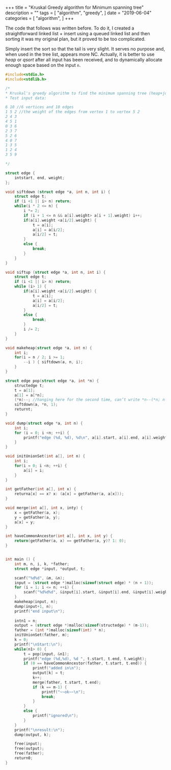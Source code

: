+++
title = "Kruskal Greedy algorithm for Minimum spanning tree"
description = ""
tags = [
    "algorithm",
    "greedy",
]
date = "2019-06-04"
categories = [
    "algorithm",
]
+++

The code that follows was written before. To do it, I created a straightforward linked list + insert using a queued linked list and then sorting it was my original plan, but it proved to be too complicated.

Simply insert the sort so that the tail is very slight. It serves no purpose and, when used in the tree list, appears more NC. Actually, it is better to use *heap* or *qsort* after all input has been received, and to dynamically allocate enough space based on the input `n`.

```c
#include<stdio.h>
#include<stdlib.h>

/*
* Kruskal's greedy algorithm to find the minimum spanning tree (heap+join set)
* Test input data:

6 10 //6 vertices and 10 edges
1 5 2 //the weight of the edges from vertex 1 to vertex 5 2
2 4 3
4 5 1
0 3 6
2 3 7
5 2 6
4 0 7
1 3 5
1 2 4
3 5 9

*/

struct edge {
    intstart, end, weight;
};

void siftdown (struct edge *a, int n, int i) {
    struct edge t;
    if (i <1 || i> n) return;
    while(i * 2 <= n) {
        i *= 2;
        if (i + 1 <= n && a[i].weight> a[i + 1].weight) i++;
        if(a[i].weight <a[i/2].weight) {
            t = a[i];
            a[i] = a[i/2];
            a[i/2] = t;
        }
        else {
            break;
        }
    }
}

void siftup (struct edge *a, int n, int i) {
    struct edge t;
    if (i <1 || i> n) return;
    while (i> 1) {
        if(a[i].weight <a[i/2].weight) {
            t = a[i];
            a[i] = a[i/2];
            a[i/2] = t;
        }
        else {
            break;
        }
        i /= 2;
    }
}

void makeheap(struct edge *a, int n) {
    int i;
    for(i = n / 2; i >= 1;
        --i ) { siftdown(a, n, i);
    }
}

struct edge pop(struct edge *a, int *n) {
    structedge t;
    t = a[1];
    a[1] = a[*n];
    (*n)--; //hanging here for the second time, can’t write *n--(*n; n-= 1;), to write (*n)--
    siftdown(a, *n, 1);
    returnt;
}

void dump(struct edge *a, int n) {
    int i;
    for (i = 0; i <n; ++i) {
        printf("edge (%d, %d), %d\n", a[i].start, a[i].end, a[i].weight);
    }
}

void initUnionSet(int a[], int n) {
    int i;
    for(i = 0; i <n; ++i) {
        a[i] = i;
    }
}

int getFather(int a[], int x) {
    returna[x] == x? x: (a[x] = getFather(a, a[x]));
}

void merge(int a[], int x, inty) {
    x = getFather(a, x);
    y = getFather(a, y);
    a[x] = y;
}

int haveCommonAncestor(int a[], int x, int y) {
    return(getFather(a, x) == getFather(a, y)? 1: 0);
}


int main () {
    int m, n, i, k, *father;
    struct edge *input, *output, t;

    scanf("%d%d", &m, &n);
    input = (struct edge *)malloc(sizeof(struct edge) * (n + 1));
    for (i = 1; i <= n; ++i) {
        scanf("%d%d%d", &input[i].start, &input[i].end, &input[i].weight);
    }
    makeheap(input, n);
    dump(input+1, n);
    printf("end input\n");
    
    intn1 = n;
    output = (struct edge *)malloc(sizeof(structedge) * (m-1));
    father = (int *)malloc(sizeof(int) * n);
    initUnionSet(father, m);
    k = 0;
    printf("\nStart:\n");
    while(n1> 0) {
        t = pop(input, &n1);
        printf("edge (%d,%d), %d ", t.start, t.end, t.weight);
        if (0 == haveCommonAncestor(father, t.start, t.end)) {
            printf("added in\n");
            output[k] = t;
            k++;
            merge(father, t.start, t.end);
            if (k == m-1) {
                printf("~~ok~~\n");
                break;
            }
        }
        else {
            printf("ignored\n");
        }
    }
    printf("\nresult:\n");
    dump(output, k);

    free(input);
    free(output);
    free(father);
    return0;
}
```

